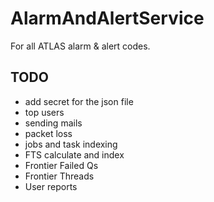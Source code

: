 # AlarmAndAlertService
For all ATLAS alarm &amp; alert codes. 

## TODO
* add secret for the json file
* top users
* sending mails
* packet loss
* jobs and task indexing
* FTS calculate and index
* Frontier Failed Qs
* Frontier Threads
* User reports